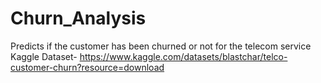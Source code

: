 # Churn_Analysis
Predicts if the customer has been churned or not for the telecom service
Kaggle Dataset- https://www.kaggle.com/datasets/blastchar/telco-customer-churn?resource=download
